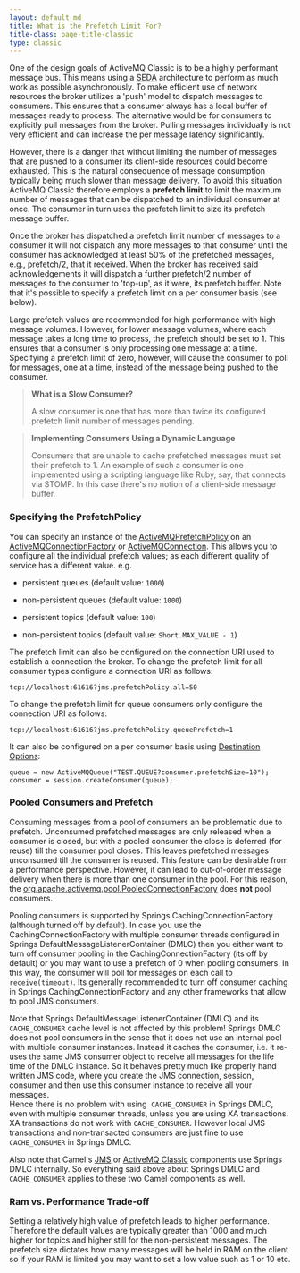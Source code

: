 ```yaml
---
layout: default_md
title: What is the Prefetch Limit For? 
title-class: page-title-classic
type: classic
---
```


One of the design goals of ActiveMQ Classic is to be a highly performant message bus. This means using a [SEDA](seda) architecture to perform as much work as possible asynchronously. To make efficient use of network resources the broker utilizes a 'push' model to dispatch messages to consumers. This ensures that a consumer always has a local buffer of messages ready to process. The alternative would be for consumers to explicitly pull messages from the broker. Pulling messages individually is not very efficient and can increase the per message latency significantly.

However, there is a danger that without limiting the number of messages that are pushed to a consumer its client-side resources could become exhausted. This is the natural consequence of message consumption typically being much slower than message delivery. To avoid this situation ActiveMQ Classic therefore employs a **prefetch limit** to limit the maximum number of messages that can be dispatched to an individual consumer at once. The consumer in turn uses the prefetch limit to size its prefetch message buffer.

Once the broker has dispatched a prefetch limit number of messages to a consumer it will not dispatch any more messages to that consumer until the consumer has acknowledged at least 50% of the prefetched messages, e.g., prefetch/2, that it received. When the broker has received said acknowledgements it will dispatch a further prefetch/2 number of messages to the consumer to 'top-up', as it were, its prefetch buffer. Note that it's possible to specify a prefetch limit on a per consumer basis (see below).

Large prefetch values are recommended for high performance with high message volumes. However, for lower message volumes, where each message takes a long time to process, the prefetch should be set to 1. This ensures that a consumer is only processing one message at a time. Specifying a prefetch limit of zero, however, will cause the consumer to poll for messages, one at a time, instead of the message being pushed to the consumer.

> **What is a Slow Consumer?**
> 
> A slow consumer is one that has more than twice its configured prefetch limit number of messages pending.

> **Implementing Consumers Using a Dynamic Language**
> 
> Consumers that are unable to cache prefetched messages must set their prefetch to 1. An example of such a consumer is one implemented using a scripting language like Ruby, say, that connects via STOMP. In this case there's no notion of a client-side message buffer.

### Specifying the PrefetchPolicy

You can specify an instance of the [ActiveMQPrefetchPolicy](http://activemq.apache.org/maven/apidocs/org/apache/activemq/ActiveMQPrefetchPolicy.html) on an [ActiveMQConnectionFactory](http://activemq.apache.org/maven/apidocs/org/apache/activemq/ActiveMQConnectionFactory.html) or [ActiveMQConnection](http://activemq.apache.org/maven/apidocs/org/apache/activemq/ActiveMQConnection.html). This allows you to configure all the individual prefetch values; as each different quality of service has a different value. e.g.

*   persistent queues (default value: `1000`)
    
*   non-persistent queues (default value: `1000`)
    
*   persistent topics (default value: `100`)
    
*   non-persistent topics (default value: `Short.MAX_VALUE - 1`)
    

The prefetch limit can also be configured on the connection URI used to establish a connection the broker. To change the prefetch limit for all consumer types configure a connection URI as follows:
```
tcp://localhost:61616?jms.prefetchPolicy.all=50
```
To change the prefetch limit for queue consumers only configure the connection URI as follows:
```
tcp://localhost:61616?jms.prefetchPolicy.queuePrefetch=1
```
It can also be configured on a per consumer basis using [Destination Options](destination-options):
```
queue = new ActiveMQQueue("TEST.QUEUE?consumer.prefetchSize=10");
consumer = session.createConsumer(queue);
```
### Pooled Consumers and Prefetch

Consuming messages from a pool of consumers an be problematic due to prefetch. Unconsumed prefetched messages are only released when a consumer is closed, but with a pooled consumer the close is deferred (for reuse) till the consumer pool closes. This leaves prefetched messages unconsumed till the consumer is reused. This feature can be desirable from a performance perspective. However, it can lead to out-of-order message delivery when there is more than one consumer in the pool. For this reason, the [org.apache.activemq.pool.PooledConnectionFactory](http://activemq.apache.org/maven/apidocs/org/apache/activemq/jms/pool/PooledConnectionFactory.html) does **not** pool consumers.

Pooling consumers is supported by Springs CachingConnectionFactory (although turned off by default). In case you use the CachingConnectionFactory with multiple consumer threads configured in Springs DefaultMessageListenerContainer (DMLC) then you either want to turn off consumer pooling in the CachingConnectionFactory (its off by default) or you may want to use a prefetch of 0 when pooling consumers. In this way, the consumer will poll for messages on each call to `receive(timeout)`. Its generally recommended to turn off consumer caching in Springs CachingConnectionFactory and any other frameworks that allow to pool JMS consumers.

Note that Springs DefaultMessageListenerContainer (DMLC) and its `CACHE_CONSUMER` cache level is not affected by this problem! Springs DMLC does not pool consumers in the sense that it does not use an internal pool with multiple consumer instances. Instead it caches the consumer, i.e. it re-uses the same JMS consumer object to receive all messages for the life time of the DMLC instance. So it behaves pretty much like properly hand written JMS code, where you create the JMS connection, session, consumer and then use this consumer instance to receive all your messages.  
Hence there is no problem with using  `CACHE_CONSUMER` in Springs DMLC, even with multiple consumer threads, unless you are using XA transactions. XA transactions do not work with `CACHE_CONSUMER`. However local JMS transactions and non-transacted consumers are just fine to use  `CACHE_CONSUMER` in Springs DMLC.

Also note that Camel's [JMS](http://camel.apache.org/FAQ/jms.html) or [ActiveMQ Classic](http://camel.apache.org/activemq.html) components use Springs DMLC internally. So everything said above about Springs DMLC and  `CACHE_CONSUMER` applies to these two Camel components as well.

### Ram vs. Performance Trade-off

Setting a relatively high value of prefetch leads to higher performance. Therefore the default values are typically greater than 1000 and much higher for topics and higher still for the non-persistent messages. The prefetch size dictates how many messages will be held in RAM on the client so if your RAM is limited you may want to set a low value such as 1 or 10 etc.

